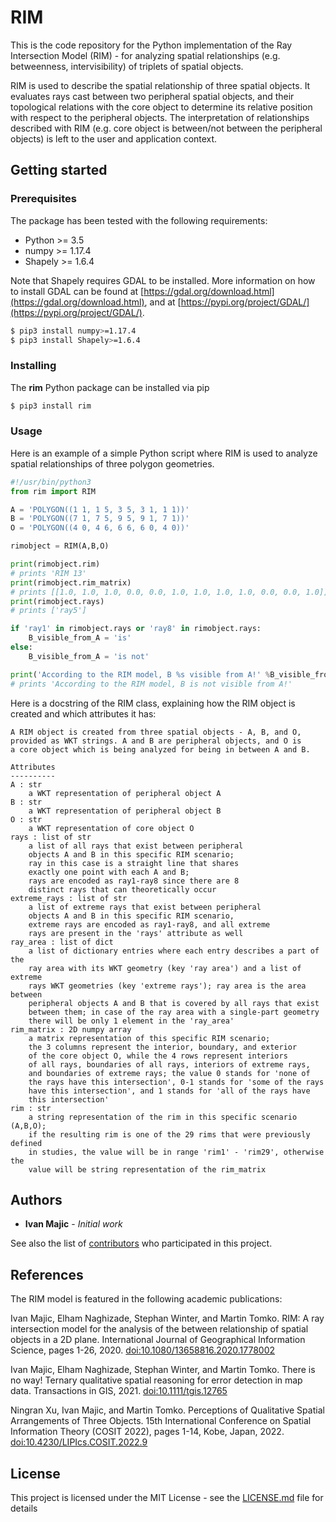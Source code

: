 # RIM

This is the code repository for the Python implementation of the Ray Intersection Model (RIM) - for analyzing spatial relationships (e.g. betweenness, intervisibility) of triplets of spatial objects.

RIM is used to describe the spatial relationship of three spatial objects. It evaluates rays cast between two peripheral spatial objects, and their topological relations with the core object to determine its relative position with respect to the peripheral objects. The interpretation of relationships described with RIM (e.g. core object is between/not between the peripheral objects) is left to the user and application context.

## Getting started

### Prerequisites

The package has been tested with the following requirements:
- Python >= 3.5
- numpy >= 1.17.4
- Shapely >= 1.6.4

Note that Shapely requires GDAL to be installed. More information on how to install GDAL can be found at [https://gdal.org/download.html](https://gdal.org/download.html), and at [https://pypi.org/project/GDAL/](https://pypi.org/project/GDAL/).

```bash
$ pip3 install numpy>=1.17.4
$ pip3 install Shapely>=1.6.4
```

### Installing

The **rim** Python package can be installed via pip

```bash
$ pip3 install rim
```

### Usage

Here is an example of a simple Python script where RIM is used to analyze spatial relationships of three polygon geometries.

```python
#!/usr/bin/python3
from rim import RIM

A = 'POLYGON((1 1, 1 5, 3 5, 3 1, 1 1))'
B = 'POLYGON((7 1, 7 5, 9 5, 9 1, 7 1))'
O = 'POLYGON((4 0, 4 6, 6 6, 6 0, 4 0))'

rimobject = RIM(A,B,O)

print(rimobject.rim)
# prints 'RIM 13'
print(rimobject.rim_matrix)
# prints [[1.0, 1.0, 1.0, 0.0, 0.0, 1.0, 1.0, 1.0, 1.0, 0.0, 0.0, 1.0]]
print(rimobject.rays)
# prints ['ray5']

if 'ray1' in rimobject.rays or 'ray8' in rimobject.rays:
    B_visible_from_A = 'is'
else:
    B_visible_from_A = 'is not'

print('According to the RIM model, B %s visible from A!' %B_visible_from_A)
# prints 'According to the RIM model, B is not visible from A!'
```

Here is a docstring of the RIM class, explaining how the RIM object is created and which attributes it has:

    A RIM object is created from three spatial objects - A, B, and O,
    provided as WKT strings. A and B are peripheral objects, and O is
    a core object which is being analyzed for being in between A and B.

    Attributes
    ----------
    A : str
        a WKT representation of peripheral object A
    B : str
        a WKT representation of peripheral object B
    O : str
        a WKT representation of core object O
    rays : list of str
        a list of all rays that exist between peripheral
        objects A and B in this specific RIM scenario;
        ray in this case is a straight line that shares
        exactly one point with each A and B;
        rays are encoded as ray1-ray8 since there are 8
        distinct rays that can theoretically occur
    extreme_rays : list of str
        a list of extreme rays that exist between peripheral
        objects A and B in this specific RIM scenario,
        extreme rays are encoded as ray1-ray8, and all extreme
        rays are present in the 'rays' attribute as well
    ray_area : list of dict
        a list of dictionary entries where each entry describes a part of the
        ray area with its WKT geometry (key 'ray area') and a list of extreme
        rays WKT geometries (key 'extreme rays'); ray area is the area between
        peripheral objects A and B that is covered by all rays that exist
        between them; in case of the ray area with a single-part geometry
        there will be only 1 element in the 'ray_area'
    rim_matrix : 2D numpy array
        a matrix representation of this specific RIM scenario;
        the 3 columns represent the interior, boundary, and exterior
        of the core object O, while the 4 rows represent interiors
        of all rays, boundaries of all rays, interiors of extreme rays,
        and boundaries of extreme rays; the value 0 stands for 'none of
        the rays have this intersection', 0-1 stands for 'some of the rays
        have this intersection', and 1 stands for 'all of the rays have
        this intersection'
    rim : str
        a string representation of the rim in this specific scenario (A,B,O);
        if the resulting rim is one of the 29 rims that were previously defined
        in studies, the value will be in range 'rim1' - 'rim29', otherwise the
        value will be string representation of the rim_matrix



## Authors

* **Ivan Majic** - *Initial work*

See also the list of [contributors](https://github.com/your/project/contributors) who participated in this project.

## References

The RIM model is featured in the following academic publications:

Ivan Majic, Elham Naghizade, Stephan Winter, and Martin Tomko. RIM: A ray intersection model
for the analysis of the between relationship of spatial objects in a 2D plane. International Journal
of Geographical Information Science, pages 1-26, 2020. [doi:10.1080/13658816.2020.1778002](https://doi.org/10.1080/13658816.2020.1778002)

Ivan Majic, Elham Naghizade, Stephan Winter, and Martin Tomko. There is no way! Ternary
qualitative spatial reasoning for error detection in map data. Transactions in GIS, 2021. [doi:10.1111/tgis.12765](https://doi.org/10.1111/tgis.12765)

Ningran Xu, Ivan Majic, and Martin Tomko. Perceptions of Qualitative Spatial Arrangements of
Three Objects. 15th International Conference on Spatial Information Theory (COSIT 2022), pages
1-14, Kobe, Japan, 2022. [doi:10.4230/LIPIcs.COSIT.2022.9](https://doi.org/10.4230/LIPIcs.COSIT.2022.9)

## License

This project is licensed under the MIT License - see the [LICENSE.md](LICENSE.md) file for details
